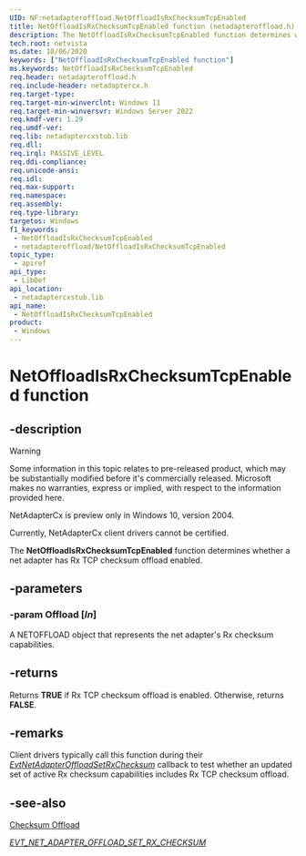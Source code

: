 ```yaml
---
UID: NF:netadapteroffload.NetOffloadIsRxChecksumTcpEnabled
title: NetOffloadIsRxChecksumTcpEnabled function (netadapteroffload.h)
description: The NetOffloadIsRxChecksumTcpEnabled function determines whether a net adapter has Rx TCP checksum offload enabled.
tech.root: netvista
ms.date: 10/06/2020
keywords: ["NetOffloadIsRxChecksumTcpEnabled function"]
ms.keywords: NetOffloadIsRxChecksumTcpEnabled
req.header: netadapteroffload.h
req.include-header: netadaptercx.h
req.target-type: 
req.target-min-winverclnt: Windows 11
req.target-min-winversvr: Windows Server 2022
req.kmdf-ver: 1.29
req.umdf-ver: 
req.lib: netadaptercxstub.lib
req.dll: 
req.irql: PASSIVE_LEVEL
req.ddi-compliance: 
req.unicode-ansi: 
req.idl: 
req.max-support: 
req.namespace: 
req.assembly: 
req.type-library: 
targetos: Windows
f1_keywords:
 - NetOffloadIsRxChecksumTcpEnabled
 - netadapteroffload/NetOffloadIsRxChecksumTcpEnabled
topic_type:
 - apiref
api_type:
 - LibDef
api_location:
 - netadaptercxstub.lib
api_name:
 - NetOffloadIsRxChecksumTcpEnabled
product:
 - Windows
---
```


# NetOffloadIsRxChecksumTcpEnabled function


## -description

> [!WARNING]
> Some information in this topic relates to pre-released product, which may be substantially modified before it's commercially released. Microsoft makes no warranties, express or implied, with respect to the information provided here.
>
> NetAdapterCx is preview only in Windows 10, version 2004.
>
> Currently, NetAdapterCx client drivers cannot be certified.

The **NetOffloadIsRxChecksumTcpEnabled** function determines whether a net adapter has Rx TCP checksum offload enabled.

## -parameters

### -param Offload [_In_]

A NETOFFLOAD object that represents the net adapter's Rx checksum capabilities.

## -returns

Returns **TRUE** if Rx TCP checksum offload is enabled. Otherwise, returns **FALSE**.

## -remarks

Client drivers typically call this function during their [*EvtNetAdapterOffloadSetRxChecksum*](../netadapteroffload/nc-netadapteroffload-evt_net_adapter_offload_set_rx_checksum.md) callback to test whether an updated set of active Rx checksum capabilities includes Rx TCP checksum offload.

## -see-also

[Checksum Offload](/windows-hardware/drivers/netcx/checksum-offload)

[*EVT_NET_ADAPTER_OFFLOAD_SET_RX_CHECKSUM*](../netadapteroffload/nc-netadapteroffload-evt_net_adapter_offload_set_rx_checksum.md)

